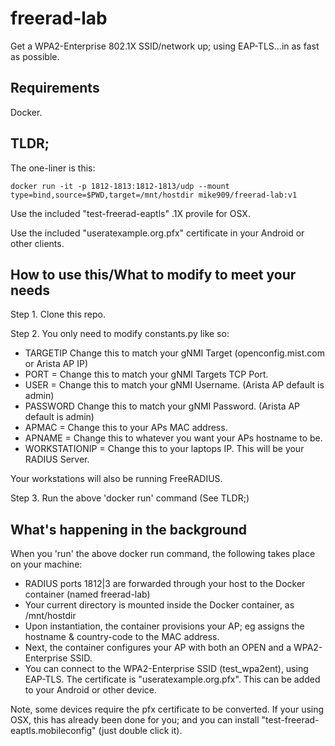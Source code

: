 # freerad-lab

Get a WPA2-Enterprise 802.1X SSID/network up; using EAP-TLS...in as fast as possible.

## Requirements
Docker.

## TLDR;
The one-liner is this:
```
docker run -it -p 1812-1813:1812-1813/udp --mount type=bind,source=$PWD,target=/mnt/hostdir mike909/freerad-lab:v1
```
Use the included "test-freerad-eaptls" .1X provile for OSX.

Use the included "useratexample.org.pfx" certificate in your Android or other clients.

## How to use this/What to modify to meet your needs
Step 1. Clone this repo.

Step 2. You only need to modify constants.py like so:

* TARGETIP Change this to match your gNMI Target (openconfig.mist.com or Arista AP IP)
* PORT = Change this to match your gNMI Targets TCP Port.
* USER = Change this to match your gNMI Username. (Arista AP default is admin)
* PASSWORD Change this to match your gNMI Password. (Arista AP default is admin)
* APMAC = Change this to your APs MAC address.
* APNAME = Change this to whatever you want your APs hostname to be.
* WORKSTATIONIP = Change this to your laptops IP. This will be your RADIUS Server.

Your workstations will also be running FreeRADIUS.

Step 3. Run the above 'docker run' command (See TLDR;)

## What's happening in the background
When you 'run' the above docker run command, the following takes place on your machine:
* RADIUS ports 1812|3 are forwarded through your host to the Docker container (named freerad-lab)
* Your current directory is mounted inside the Docker container, as /mnt/hostdir
* Upon instantiation, the container provisions your AP; eg assigns the hostname & country-code to the MAC address.
* Next, the container configures your AP with both an OPEN and a WPA2-Enterprise SSID.
* You can connect to the WPA2-Enterprise SSID (test_wpa2ent), using EAP-TLS. The certificate is "useratexample.org.pfx". This can be added to your Android or other device.

Note, some devices require the pfx certificate to be converted. If your using OSX, this has already been done for you; and you can install "test-freerad-eaptls.mobileconfig" (just double click it).
